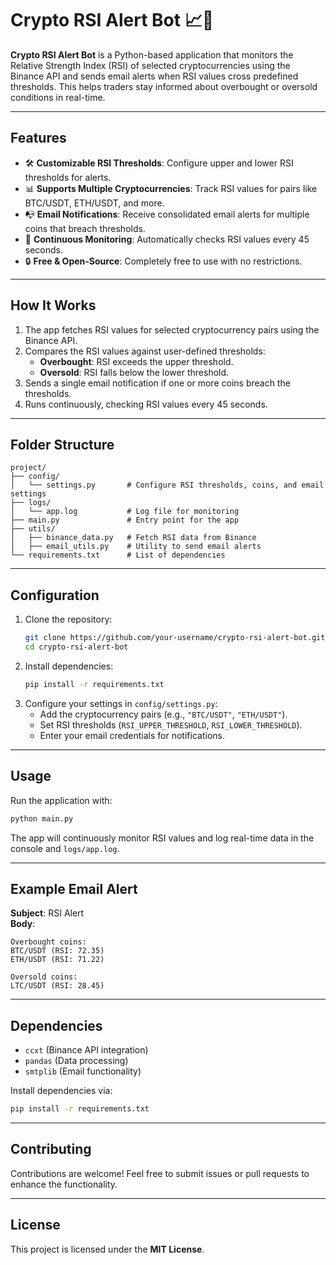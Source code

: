 # Crypto RSI Alert Bot 📈🚀

**Crypto RSI Alert Bot** is a Python-based application that monitors the Relative Strength Index (RSI) of selected cryptocurrencies using the Binance API and sends email alerts when RSI values cross predefined thresholds. This helps traders stay informed about overbought or oversold conditions in real-time.

---

## Features

- 🛠 **Customizable RSI Thresholds**: Configure upper and lower RSI thresholds for alerts.
- 📊 **Supports Multiple Cryptocurrencies**: Track RSI values for pairs like BTC/USDT, ETH/USDT, and more.
- 📭 **Email Notifications**: Receive consolidated email alerts for multiple coins that breach thresholds.
- 🔄 **Continuous Monitoring**: Automatically checks RSI values every 45 seconds.
- 🔒 **Free & Open-Source**: Completely free to use with no restrictions.

---

## How It Works

1. The app fetches RSI values for selected cryptocurrency pairs using the Binance API.
2. Compares the RSI values against user-defined thresholds:
   - **Overbought**: RSI exceeds the upper threshold.
   - **Oversold**: RSI falls below the lower threshold.
3. Sends a single email notification if one or more coins breach the thresholds.
4. Runs continuously, checking RSI values every 45 seconds.

---

## Folder Structure

```plaintext
project/
├── config/
│   └── settings.py       # Configure RSI thresholds, coins, and email settings
├── logs/
│   └── app.log           # Log file for monitoring
├── main.py               # Entry point for the app
├── utils/
│   ├── binance_data.py   # Fetch RSI data from Binance
│   ├── email_utils.py    # Utility to send email alerts
└── requirements.txt      # List of dependencies
```

---

## Configuration

1. Clone the repository:
   ```bash
   git clone https://github.com/your-username/crypto-rsi-alert-bot.git
   cd crypto-rsi-alert-bot
   ```
2. Install dependencies:
   ```bash
   pip install -r requirements.txt
   ```
3. Configure your settings in `config/settings.py`:
   - Add the cryptocurrency pairs (e.g., `"BTC/USDT"`, `"ETH/USDT"`).
   - Set RSI thresholds (`RSI_UPPER_THRESHOLD`, `RSI_LOWER_THRESHOLD`).
   - Enter your email credentials for notifications.

---

## Usage

Run the application with:

```bash
python main.py
```

The app will continuously monitor RSI values and log real-time data in the console and `logs/app.log`.

---

## Example Email Alert

**Subject**: RSI Alert  
**Body**:

```plaintext
Overbought coins:
BTC/USDT (RSI: 72.35)
ETH/USDT (RSI: 71.22)

Oversold coins:
LTC/USDT (RSI: 28.45)
```

---

## Dependencies

- `ccxt` (Binance API integration)
- `pandas` (Data processing)
- `smtplib` (Email functionality)

Install dependencies via:

```bash
pip install -r requirements.txt
```

---

## Contributing

Contributions are welcome! Feel free to submit issues or pull requests to enhance the functionality.

---

## License

This project is licensed under the **MIT License**.
